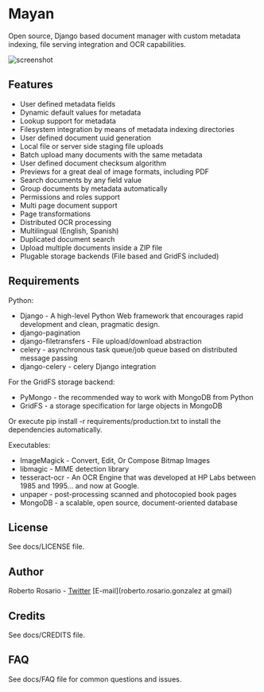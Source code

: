 Mayan
=============

Open source, Django based document manager with custom metadata indexing, file serving integration and OCR capabilities.
 
![screenshot](http://img339.imageshack.us/img339/3116/newfullscreenshot2.png)


Features
---

* User defined metadata fields
* Dynamic default values for metadata
* Lookup support for metadata
* Filesystem integration by means of metadata indexing directories
* User defined document uuid generation
* Local file or server side staging file uploads
* Batch upload many documents with the same metadata
* User defined document checksum algorithm
* Previews for a great deal of image formats, including PDF
* Search documents by any field value
* Group documents by metadata automatically
* Permissions and roles support
* Multi page document support
* Page transformations
* Distributed OCR processing
* Multilingual (English, Spanish)
* Duplicated document search
* Upload multiple documents inside a ZIP file 
* Plugable storage backends (File based and GridFS included)

Requirements
---

Python:

* Django - A high-level Python Web framework that encourages rapid development and clean, pragmatic design.
* django-pagination
* django-filetransfers - File upload/download abstraction
* celery - asynchronous task queue/job queue based on distributed message passing
* django-celery - celery Django integration

For the GridFS storage backend:

* PyMongo - the recommended way to work with MongoDB from Python
* GridFS - a storage specification for large objects in MongoDB

Or execute pip install -r requirements/production.txt to install the dependencies automatically.

Executables:

* ImageMagick - Convert, Edit, Or Compose Bitmap Images
* libmagic - MIME detection library
* tesseract-ocr - An OCR Engine that was developed at HP Labs between 1985 and 1995... and now at Google.
* unpaper - post-processing scanned and photocopied book pages
* MongoDB - a scalable, open source, document-oriented database

License
-------
See docs/LICENSE file.


Author
------

Roberto Rosario - [Twitter](http://twitter.com/#siloraptor) [E-mail](roberto.rosario.gonzalez at gmail)


Credits
-------
See docs/CREDITS file.


FAQ
---
See docs/FAQ file for common questions and issues.
